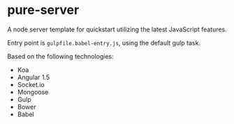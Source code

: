 # pure-server

A node server template for quickstart utilizing the latest JavaScript features. 

Entry point is `gulpfile.babel-entry.js`, using the default gulp task.


Based on the following technologies:
- Koa
- Angular 1.5
- Socket.io
- Mongoose
- Gulp
- Bower
- Babel

